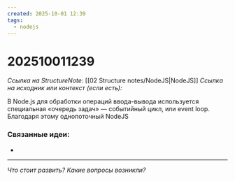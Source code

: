 ```yaml
---
created: 2025-10-01 12:39
tags:
  - nodejs
---
```

# 202510011239
*Ссылка на StructureNote:* [[02 Structure notes/NodeJS|NodeJS]]
*Ссылка на исходник или контекст (если есть):* 

В Node.js для обработки операций ввода-вывода используется специальная «очередь задач» — событийный цикл, или event loop. Благодаря этому однопоточный NodeJS 
### 
### Связанные идеи:
* 
---

*Что стоит развить? Какие вопросы возникли?*